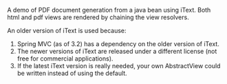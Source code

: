 A demo of PDF document generation from a java bean using iText. Both html and pdf views are rendered by chaining the view resolvers.

An older version of iText is used because:

1. Spring MVC (as of 3.2) has a dependency on the older version of iText.
2. The newer versions of iText are released under a different license (not free for commercial applications).
3. If the latest iText version is really needed, your own AbstractView could be written instead of using the default.
